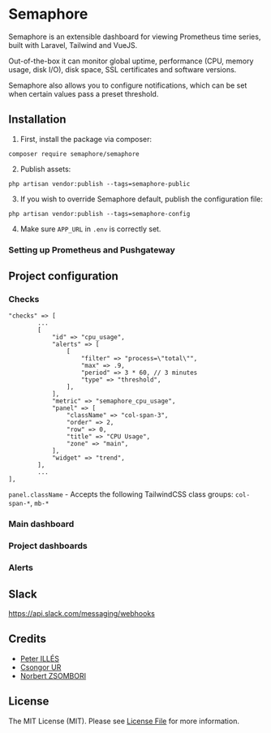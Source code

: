 # Semaphore

Semaphore is an extensible dashboard for viewing Prometheus time series, built with Laravel, Tailwind and VueJS.

Out-of-the-box it can monitor global uptime, performance (CPU, memory usage, disk I/O), disk space, SSL certificates and software versions.

Semaphore also allows you to configure notifications, which can be set when certain values pass a preset threshold.

## Installation

1. First, install the package via composer:

```composer require semaphore/semaphore```

2. Publish assets:

```php artisan vendor:publish --tags=semaphore-public```

3. If you wish to override Semaphore default, publish the configuration file: 

```php artisan vendor:publish --tags=semaphore-config```

4. Make sure ```APP_URL``` in ```.env``` is correctly set.

### Setting up Prometheus and Pushgateway

## Project configuration

### Checks

```
"checks" => [
        ...
        [
            "id" => "cpu_usage",
            "alerts" => [
                [
                    "filter" => "process=\"total\"",
                    "max" => .9,
                    "period" => 3 * 60, // 3 minutes
                    "type" => "threshold",
                ],
            ],
            "metric" => "semaphore_cpu_usage",
            "panel" => [
                "className" => "col-span-3",
                "order" => 2,
                "row" => 0,
                "title" => "CPU Usage",
                "zone" => "main",
            ],
            "widget" => "trend",
        ],
        ...
],
```

```panel.className``` - Accepts the following TailwindCSS class groups: ```col-span-*```, ```mb-*``` 

### Main dashboard

### Project dashboards

### Alerts

## Slack
https://api.slack.com/messaging/webhooks

## Credits
- [Peter ILLÉS](https://github.com/ilpet)
- [Csongor UR](https://github.com/csongorur)
- [Norbert ZSOMBORI](https://github.com/zsnorbi)

## License

The MIT License (MIT). Please see [License File](https://github.com/teamfurther/semaphore/blob/master/LICENSE.md) for more information.
